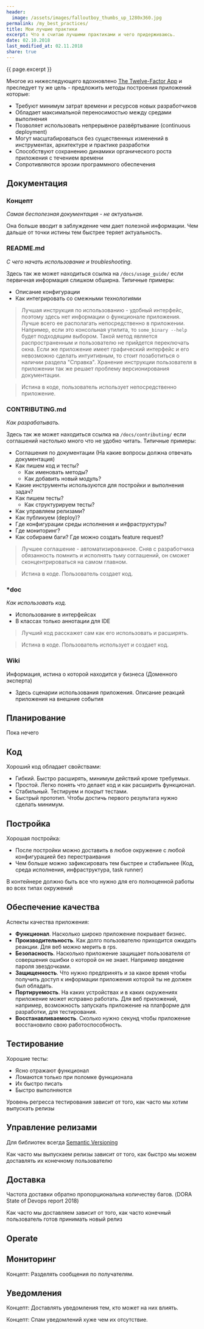 ```yaml
---
header:
  image: /assets/images/falloutboy_thumbs_up_1280x360.jpg
permalink: /my_best_practices/
title: Мои лучшие практики
excerpt: Что я считаю лучшими практиками и чего придерживаюсь.
date: 02.10.2018
last_modified_at: 02.11.2018
share: true
---
```

{{ page.excerpt }}

Многое из нижеследующего вдохновлено [<nobr>The Twelve-Factor App</nobr>](https://12factor.net)
и преследует ту же цель - предложить методы построения приложений которые:

* Требуют минимум затрат времени и ресурсов новых разработчиков
* Обладает максимальной переносимостью между средами выполнения
* Позволяет использовать непрерывное развёртывание (continuous deployment)
* Могут масштабироваться без существенных изменений в инструментах, архитектуре и практике разработки
* Способствуют сохранению динамики органического роста приложения с течением времени
* Сопротивляются эрозии программного обеспечения

## Документация

### Концепт

_Самая бесполезная документация - не актуальная._

Она больше вводит в заблуждение чем дает полезной информации.
Чем дальше от точки истины тем быстрее теряет актуальность.

### README.md

_С чего начать использование и troubleshooting._
 
Здесь так же может находиться ссылка на `/docs/usage_guide/` если первичная 
информация слишком обширна. Типичные примеры:

* Описание конфигурации
* Как интегрировать со смежными технологиями

> Лучшая инструкция по использованию - удобный интерфейс, поэтому 
здесь нет информации о функционале приложения. Лучше всего ее располагать
непосредственно в приложении.
Например, если это консольная утилита, то `some_binary --help` будет
подходящим выбором. Такой метод является распространенным и пользователю 
не прийдется переключать окна.
Если же приложение имеет графический интерфейс и его невозможно сделать
интуитивным, то стоит позаботиться о наличии раздела "Справка".
Хранение инструкции пользователя в приложении так же решает проблему 
версионирования документации. 

> Истина в коде, пользователь использует непосредственно приложение.

### CONTRIBUTING.md

_Как разрабатывать._

Здесь так же может находиться ссылка на `/docs/contributing/` если 
соглашений настолько много что не удобно читать. Типичные примеры:

* Соглашения по документации (На какие вопросы должна отвечать документация)
* Как пишем код и тесты?
    * Как именовать методы?
    * Как добавить новый модуль?
* Какие инструменты используются для постройки и выполнения задач?
* Как пишем тесты?
    * Как структурируем тесты?
* Как управляем релизами?
* Как публикуем (deploy)?
* Где конфигурации среды исполнения и инфраструктуры?
* Где мониторинг?
* Как собираем баги? Где можно создать feature request?
 
> Лучшее соглашение - автоматизированное. Сняв с разработчика обязанность
помнить и исполнять тьму соглашений, он сможет сконцентрироваться на
самом главном.

> Истина в коде. Пользователь создает код.

### *doc

_Как использовать код._

* Использование в интерфейсах
* В классах только аннотации для IDE

> Лучший код расскажет сам как его использовать и расширять.

> Истина в коде. Пользователь использует и создает код.

### Wiki

Информация, истина о которой находится у бизнеса (Доменного эксперта)

* Здесь сценарии использования приложения. Описание реакций приложения на внешние события

## Планирование

Пока нечего

## Код

Хороший код обладает свойствами:

* Гибкий. Быстро расширять, минимум действий кроме требуемых.
* Простой. Легко понять что делает код и как расширить функционал.
* Стабильный. Тестируем и покрыт тестами.
* Быстрый прототип. Чтобы достичь первого результата нужно сделать минимум.

## Постройка

Хорошая постройка:

* После постройки можно доставить в любое окружение с любой конфигурацией без перестраивания
* Чем больше можно зафиксировать тем быстрее и стабильнее (Код, среда исполнения, инфраструктура, task runner)

В контейнере должно быть все что нужно для его полноценной работы во всех типах окружений

## Обеспечение качества

Аспекты качества приложения:

* **Функционал**. Насколько широко приложение покрывает бизнес.
* **Производительность**. Как долго пользователю приходится ожидать реакции. Для веб можно мерить в rps.
* **Безопасность**. Насколько приложение защищает пользователя от совершения ошибки о которой он не знает. Например введение пароля звездочками.
* **Защищенность**. Что нужно предпринять и за какое время чтобы получить доступ к информации приложения которой ты не должен был обладать.
* **Портируемость**. На каких устройствах и в каких окружениях приложение может исправно работать. Для веб приложений, например, возможность запускать приложение на платформе для разработки, для тестирования.
* **Восстанавливаемость**. Сколько нужно секунд чтобы приложение восстановило свою работоспособность.

## Тестирование

Хорошие тесты:

* Ясно отражают функционал
* Ломаются только при поломке функционала
* Их быстро писать
* Быстро выполняются

Уровень регресса тестирования зависит от того, как часто мы хотим выпускать релизы

## Управление релизами

Для библиотек всегда [Semantic Versioning](https://semver.org/lang/ru/)

Как часто мы выпускаем релизы зависит от того, как быстро мы можем доставлять 
их конечному пользователю

## Доставка

Частота доставки обратно пропорциональна количеству багов. (DORA State of Devops report 2018)

Как часто мы доставляем зависит от того, как часто конечный пользователь 
готов принимать новый релиз

## Operate

## Мониторинг

Концепт: Разделять сообщения по получателям.

## Уведомления

Концепт: Доставлять уведомления тем, кто может на них влиять.

Концепт: Спам уведомлений хуже чем их отсутствие.
